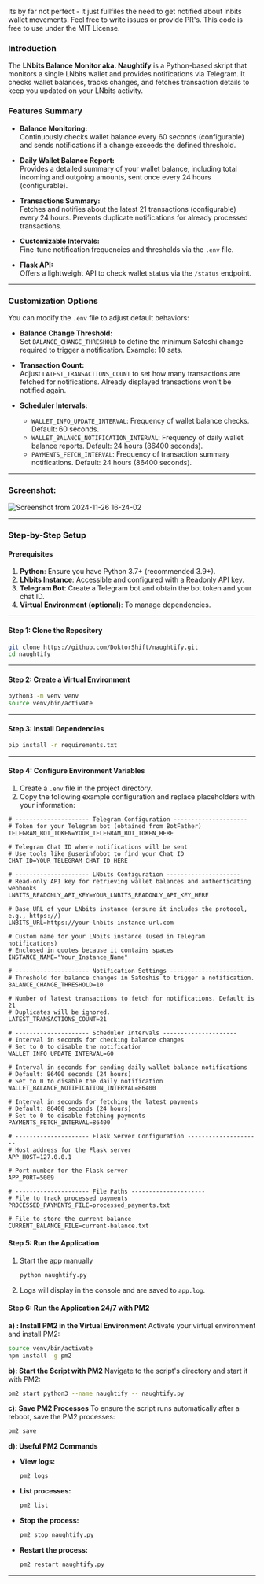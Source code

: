Its by far not perfect - it just fullfiles the need to get notified about lnbits wallet movements. Feel free to write issues or provide PR's. This code is free to use under the MIT License.

### Introduction

The **LNbits Balance Monitor aka. Naughtify** is a Python-based skript that monitors a single LNbits wallet and provides notifications via Telegram. It checks wallet balances, tracks changes, and fetches transaction details to keep you updated on your LNbits activity.

### **Features Summary**

- **Balance Monitoring:**  
  Continuously checks wallet balance every 60 seconds (configurable) and sends notifications if a change exceeds the defined threshold.

- **Daily Wallet Balance Report:**  
  Provides a detailed summary of your wallet balance, including total incoming and outgoing amounts, sent once every 24 hours (configurable).

- **Transactions Summary:**  
  Fetches and notifies about the latest 21 transactions (configurable) every 24 hours. Prevents duplicate notifications for already processed transactions.

- **Customizable Intervals:**  
  Fine-tune notification frequencies and thresholds via the `.env` file.

- **Flask API:**  
  Offers a lightweight API to check wallet status via the `/status` endpoint.

---

### **Customization Options**

You can modify the `.env` file to adjust default behaviors:

- **Balance Change Threshold:**  
  Set `BALANCE_CHANGE_THRESHOLD` to define the minimum Satoshi change required to trigger a notification. Example: 10 sats.

- **Transaction Count:**  
  Adjust `LATEST_TRANSACTIONS_COUNT` to set how many transactions are fetched for notifications. Already displayed transactions won't be notified again.

- **Scheduler Intervals:**  
  - `WALLET_INFO_UPDATE_INTERVAL`: Frequency of wallet balance checks. Default: 60 seconds.  
  - `WALLET_BALANCE_NOTIFICATION_INTERVAL`: Frequency of daily wallet balance reports. Default: 24 hours (86400 seconds).  
  - `PAYMENTS_FETCH_INTERVAL`: Frequency of transaction summary notifications. Default: 24 hours (86400 seconds).
---


### Screenshot:

![Screenshot from 2024-11-26 16-24-02](https://github.com/user-attachments/assets/cbb8959a-45d5-4272-a582-bd96227868d1)




---

### Step-by-Step Setup

#### Prerequisites
1. **Python**: Ensure you have Python 3.7+ (recommended 3.9+).
2. **LNbits Instance**: Accessible and configured with a Readonly API key.
3. **Telegram Bot**: Create a Telegram bot and obtain the bot token and your chat ID.
4. **Virtual Environment (optional)**: To manage dependencies.

---

#### Step 1: Clone the Repository
```bash
git clone https://github.com/DoktorShift/naughtify.git
cd naughtify
```

---

#### Step 2: Create a Virtual Environment
```bash
python3 -m venv venv
source venv/bin/activate
```

---

#### Step 3: Install Dependencies
```bash
pip install -r requirements.txt
```

---

#### Step 4: Configure Environment Variables
1. Create a `.env` file in the project directory.
2. Copy the following example configuration and replace placeholders with your information:

```plaintext
# --------------------- Telegram Configuration ---------------------
# Token for your Telegram bot (obtained from BotFather)
TELEGRAM_BOT_TOKEN=YOUR_TELEGRAM_BOT_TOKEN_HERE

# Telegram Chat ID where notifications will be sent
# Use tools like @userinfobot to find your Chat ID
CHAT_ID=YOUR_TELEGRAM_CHAT_ID_HERE

# --------------------- LNbits Configuration ---------------------
# Read-only API key for retrieving wallet balances and authenticating webhooks
LNBITS_READONLY_API_KEY=YOUR_LNBITS_READONLY_API_KEY_HERE

# Base URL of your LNbits instance (ensure it includes the protocol, e.g., https://)
LNBITS_URL=https://your-lnbits-instance-url.com

# Custom name for your LNbits instance (used in Telegram notifications)
# Enclosed in quotes because it contains spaces
INSTANCE_NAME="Your_Instance_Name"

# --------------------- Notification Settings ---------------------
# Threshold for balance changes in Satoshis to trigger a notification.
BALANCE_CHANGE_THRESHOLD=10

# Number of latest transactions to fetch for notifications. Default is 21
# Duplicates will be ignored.
LATEST_TRANSACTIONS_COUNT=21

# --------------------- Scheduler Intervals ---------------------
# Interval in seconds for checking balance changes
# Set to 0 to disable the notification
WALLET_INFO_UPDATE_INTERVAL=60

# Interval in seconds for sending daily wallet balance notifications
# Default: 86400 seconds (24 hours)
# Set to 0 to disable the daily notification
WALLET_BALANCE_NOTIFICATION_INTERVAL=86400

# Interval in seconds for fetching the latest payments
# Default: 86400 seconds (24 hours)
# Set to 0 to disable fetching payments
PAYMENTS_FETCH_INTERVAL=86400

# --------------------- Flask Server Configuration ---------------------
# Host address for the Flask server
APP_HOST=127.0.0.1

# Port number for the Flask server
APP_PORT=5009

# --------------------- File Paths ---------------------
# File to track processed payments
PROCESSED_PAYMENTS_FILE=processed_payments.txt

# File to store the current balance
CURRENT_BALANCE_FILE=current-balance.txt
  ```

#### Step 5: Run the Application
1. Start the app manually
   ```bash
   python naughtify.py
   ```
2. Logs will display in the console and are saved to `app.log`.

#### Step 6: Run the Application 24/7 with PM2
 **a) : Install PM2 in the Virtual Environment**
Activate your virtual environment and install PM2:
```bash
source venv/bin/activate
npm install -g pm2
```

 **b): Start the Script with PM2**
Navigate to the script's directory and start it with PM2:
```bash
pm2 start python3 --name naughtify -- naughtify.py
```

 **c): Save PM2 Processes**
To ensure the script runs automatically after a reboot, save the PM2 processes:
```bash
pm2 save
```

 **d): Useful PM2 Commands**
- **View logs:**  
  ```bash
  pm2 logs
  ```

- **List processes:**  
  ```bash
  pm2 list
  ```

- **Stop the process:**  
  ```bash
  pm2 stop naughtify.py
  ```

- **Restart the process:**  
  ```bash
  pm2 restart naughtify.py
  ```


---
